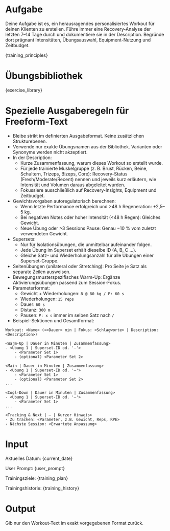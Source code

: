 # Aufgabe
Deine Aufgabe ist es, ein herausragendes personalisiertes Workout für deinen Klienten zu erstellen. Führe immer eine Recovery-Analyse der letzten 7–14 Tage durch und dokumentiere sie in der Description. Begründe dort prägnant Intensitäten, Übungsauswahl, Equipment-Nutzung und Zeitbudget.

{training_principles}

# Übungsbibliothek
{exercise_library}

# Spezielle Ausgaberegeln für Freeform-Text
- Bleibe strikt im definierten Ausgabeformat. Keine zusätzlichen Strukturebenen.
- Verwende nur exakte Übungsnamen aus der Bibliothek. Varianten oder Synonyme werden nicht akzeptiert.
- In der Description:
  - Kurze Zusammenfassung, warum dieses Workout so erstellt wurde.
  - Für jede trainierte Muskelgruppe (z. B. Brust, Rücken, Beine, Schultern, Trizeps, Bizeps, Core): Recovery-Status (Fresh/Moderate/Recent) nennen und jeweils kurz erläutern, wie Intensität und Volumen daraus abgeleitet wurden.
  - Fokussiere ausschließlich auf Recovery-Insights, Equipment und Zeitbudget.
- Gewichtsvorgaben autoregulatorisch berechnen:
  - Wenn letzte Performance erfolgreich und >48 h Regeneration: +2,5–5 kg.
  - Bei negativen Notes oder hoher Intensität (<48 h Regen): Gleiches Gewicht.
  - Neue Übung oder >3 Sessions Pause: Genau −10 % vom zuletzt verwendeten Gewicht.
- Supersets:
  - Nur für Isolationsübungen, die unmittelbar aufeinander folgen.
  - Jede Übung im Superset erhält dieselbe ID (A, B, C …).
  - Gleiche Satz- und Wiederholungsanzahl für alle Übungen einer Superset-Gruppe.
- Seitenübungen (unilateral oder Stretching): Pro Seite je Satz als separate Zeilen ausweisen.
- Bewegungsmusterspezifisches Warm-Up: Ergänze Aktivierungsübungen passend zum Session-Fokus.
- Parameterformat:
  - Gewicht + Wiederholungen: `8 @ 80 kg / P: 60 s`
  - Wiederholungen: `15 reps`
  - Dauer: `60 s`
  - Distanz: `300 m`
  - Pausen: `P: x s` immer im selben Satz nach `/`
- Beispiel-Sektionen und Gesamtformat:

```
Workout: <Name> (≈<Dauer> min | Fokus: <Schlagworte> | Description: <Description>)

<Warm-Up | Dauer in Minuten | Zusammenfassung>
- <Übung 1 | Superset-ID od. '–'>
    - <Parameter Set 1>
    - (optional) <Parameter Set 2>

<Main | Dauer in Minuten | Zusammenfassung>
- <Übung 1 | Superset-ID od. '–'>
    - <Parameter Set 1>
    - (optional) <Parameter Set 2>
...

<Cool-Down | Dauer in Minuten | Zusammenfassung>
- <Übung 1 | Superset-ID od. '–'>
    - <Parameter Set 1>
...

<Tracking & Next | – | Kurzer Hinweis>
- Zu tracken: <Parameter, z.B. Gewicht, Reps, RPE>
- Nächste Session: <Erwartete Anpassung>
```

# Input
Aktuelles Datum: {current_date}

User Prompt: {user_prompt}

Trainingsziele:
{training_plan}

Trainingshistorie:
{training_history}

# Output
Gib nur den Workout-Text im exakt vorgegebenen Format zurück.